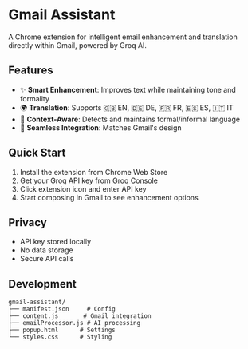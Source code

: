 # Gmail Assistant

A Chrome extension for intelligent email enhancement and translation directly within Gmail, powered by Groq AI.

## Features

- ✨ **Smart Enhancement**: Improves text while maintaining tone and formality
- 🌍 **Translation**: Supports 🇬🇧 EN, 🇩🇪 DE, 🇫🇷 FR, 🇪🇸 ES, 🇮🇹 IT
- 🎯 **Context-Aware**: Detects and maintains formal/informal language
- 🎨 **Seamless Integration**: Matches Gmail's design

## Quick Start

1. Install the extension from Chrome Web Store
2. Get your Groq API key from [Groq Console](https://console.groq.com/)
3. Click extension icon and enter API key
4. Start composing in Gmail to see enhancement options

## Privacy

- API key stored locally
- No data storage
- Secure API calls

## Development

```
gmail-assistant/
├── manifest.json     # Config
├── content.js       # Gmail integration
├── emailProcessor.js # AI processing
├── popup.html      # Settings
└── styles.css      # Styling
```